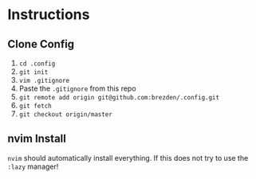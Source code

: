 # Instructions

## Clone Config

1. `cd .config`
2. `git init`
3. `vim .gitignore`
4. Paste the `.gitignore` from this repo
5. `git remote add origin git@github.com:brezden/.config.git`
6. `git fetch`
7. `git checkout origin/master`

## nvim Install

`nvim` should automatically install everything. If this does not try to use the `:lazy` manager!

